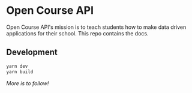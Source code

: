 # Open Course API

Open Course API's mission is to teach students how to make data driven applications for their school. This repo contains the docs.

## Development

```bash
yarn dev
yarn build
```

_More is to follow!_
